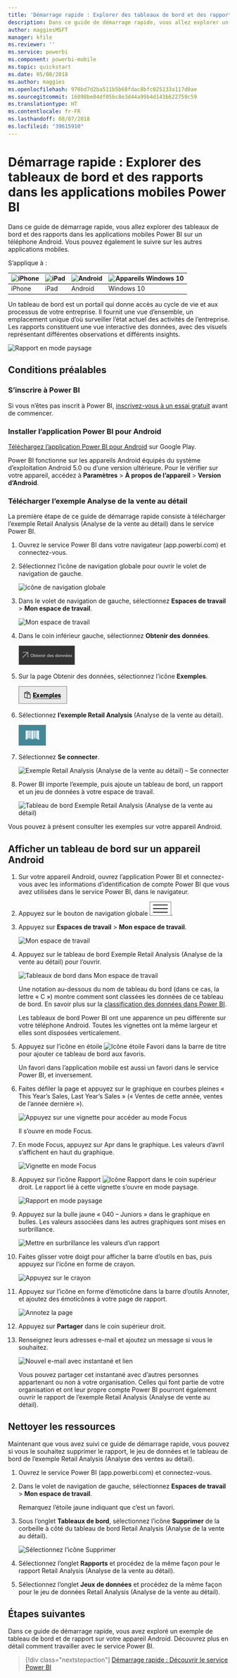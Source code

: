 ```yaml
---
title: 'Démarrage rapide : Explorer des tableaux de bord et des rapports dans les applications mobiles Power BI'
description: Dans ce guide de démarrage rapide, vous allez explorer un exemple de tableau de bord et de rapport dans les applications mobiles Power BI.
author: maggiesMSFT
manager: kfile
ms.reviewer: ''
ms.service: powerbi
ms.component: powerbi-mobile
ms.topic: quickstart
ms.date: 05/08/2018
ms.author: maggies
ms.openlocfilehash: 970bd7d2ba511b5b68fdac8bfc025133a117d0ae
ms.sourcegitcommit: 16098be04df05bc8e3d44a99b4d143b622759c59
ms.translationtype: HT
ms.contentlocale: fr-FR
ms.lasthandoff: 08/07/2018
ms.locfileid: "39615910"
---
```

# <a name="quickstart-explore-dashboards-and-reports-in-the-power-bi-mobile-apps"></a>Démarrage rapide : Explorer des tableaux de bord et des rapports dans les applications mobiles Power BI
Dans ce guide de démarrage rapide, vous allez explorer des tableaux de bord et des rapports dans les applications mobiles Power BI sur un téléphone Android. Vous pouvez également le suivre sur les autres applications mobiles. 

S’applique à :

| ![iPhone](media/mobile-apps-quickstart-view-dashboard-report/iphone-logo-30-px.png) | ![iPad](media/mobile-apps-quickstart-view-dashboard-report/ipad-logo-30-px.png) | ![Android](media/mobile-apps-quickstart-view-dashboard-report/android-logo-30-px.png) | ![Appareils Windows 10](media/mobile-apps-quickstart-view-dashboard-report/win-10-logo-30-px.png) |
|:--- |:--- |:--- |:--- |
| iPhone | iPad | Android | Windows 10 |

Un tableau de bord est un portail qui donne accès au cycle de vie et aux processus de votre entreprise. Il fournit une vue d’ensemble, un emplacement unique d’où surveiller l’état actuel des activités de l’entreprise. Les rapports constituent une vue interactive des données, avec des visuels représentant différentes observations et différents insights. 

![Rapport en mode paysage](media/mobile-apps-quickstart-view-dashboard-report/power-bi-android-quickstart-report.png)

## <a name="prerequisites"></a>Conditions préalables

### <a name="sign-up-for-power-bi"></a>S’inscrire à Power BI
Si vous n’êtes pas inscrit à Power BI, [inscrivez-vous à un essai gratuit](https://app.powerbi.com/signupredirect?pbi_source=web) avant de commencer.

### <a name="install-the-power-bi-for-android-app"></a>Installer l’application Power BI pour Android
[Téléchargez l’application Power BI pour Android](http://go.microsoft.com/fwlink/?LinkID=544867) sur Google Play.

Power BI fonctionne sur les appareils Android équipés du système d’exploitation Android 5.0 ou d’une version ultérieure. Pour le vérifier sur votre appareil, accédez à **Paramètres** > **À propos de l’appareil** > **Version d’Android**.

### <a name="download-the-retail-analysis-sample"></a>Télécharger l’exemple Analyse de la vente au détail
La première étape de ce guide de démarrage rapide consiste à télécharger l’exemple Retail Analysis (Analyse de la vente au détail) dans le service Power BI.

1. Ouvrez le service Power BI dans votre navigateur (app.powerbi.com) et connectez-vous.

1. Sélectionnez l’icône de navigation globale pour ouvrir le volet de navigation de gauche.

    ![icône de navigation globale](media/mobile-apps-quickstart-view-dashboard-report/power-bi-android-quickstart-global-nav-icon.png)

2. Dans le volet de navigation de gauche, sélectionnez **Espaces de travail** > **Mon espace de travail**.

    ![Mon espace de travail](media/mobile-apps-quickstart-view-dashboard-report/power-bi-android-quickstart-my-workspace.png)

3. Dans le coin inférieur gauche, sélectionnez **Obtenir des données**.
   
    ![Obtenir des données](media/mobile-apps-quickstart-view-dashboard-report/power-bi-get-data.png)

3. Sur la page Obtenir des données, sélectionnez l’icône **Exemples**.
   
   ![Icône Exemples](media/mobile-apps-quickstart-view-dashboard-report/power-bi-samples-icon.png)

4. Sélectionnez **l’exemple Retail Analysis** (Analyse de la vente au détail).
 
    ![Exemple Analyse de la vente au détail](media/mobile-apps-quickstart-view-dashboard-report/power-bi-rs.png)
 
8. Sélectionnez **Se connecter**.  
  
   ![Exemple Retail Analysis (Analyse de la vente au détail) – Se connecter](media/mobile-apps-quickstart-view-dashboard-report/retail16.png)
   
5. Power BI importe l’exemple, puis ajoute un tableau de bord, un rapport et un jeu de données à votre espace de travail.
   
   ![Tableau de bord Exemple Retail Analysis (Analyse de la vente au détail)](media/mobile-apps-quickstart-view-dashboard-report/power-bi-service-opportunity-sample.png)

Vous pouvez à présent consulter les exemples sur votre appareil Android.

## <a name="view-a-dashboard-on-your-android-device"></a>Afficher un tableau de bord sur un appareil Android
1. Sur votre appareil Android, ouvrez l’application Power BI et connectez-vous avec les informations d’identification de compte Power BI que vous avez utilisées dans le service Power BI, dans le navigateur.

1.  Appuyez sur le bouton de navigation globale ![Bouton de navigation globale](media/mobile-ipad-app-get-started/power-bi-iphone-global-nav-button.png).

2.  Appuyez sur **Espaces de travail** > **Mon espace de travail**.

    ![Mon espace de travail](media/mobile-apps-quickstart-view-dashboard-report/power-bi-android-quickstart-workspaces.png)

3. Appuyez sur le tableau de bord Exemple Retail Analysis (Analyse de la vente au détail) pour l’ouvrir.
 
    ![Tableaux de bord dans Mon espace de travail](media/mobile-apps-quickstart-view-dashboard-report/power-bi-android-quickstart-open-retail.png)
   
    Une notation au-dessous du nom de tableau du bord (dans ce cas, la lettre « C ») montre comment sont classées les données de ce tableau de bord. En savoir plus sur la [classification des données dans Power BI](service-data-classification.md).

    Les tableaux de bord Power BI ont une apparence un peu différente sur votre téléphone Android. Toutes les vignettes ont la même largeur et elles sont disposées verticalement.

4. Appuyez sur l’icône en étoile ![Icône étoile Favori](media/mobile-apps-quickstart-view-dashboard-report/power-bi-android-quickstart-favorite-icon.png) dans la barre de titre pour ajouter ce tableau de bord aux favoris.

    Un favori dans l’application mobile est aussi un favori dans le service Power BI, et inversement.

4. Faites défiler la page et appuyez sur le graphique en courbes pleines « This Year’s Sales, Last Year’s Sales » (« Ventes de cette année, ventes de l’année dernière »).

    ![Appuyez sur une vignette pour accéder au mode Focus](media/mobile-apps-quickstart-view-dashboard-report/power-bi-android-quickstart-tap-tile-fave.png)

    Il s’ouvre en mode Focus.

7. En mode Focus, appuyez sur Apr dans le graphique. Les valeurs d’avril s’affichent en haut du graphique.

    ![Vignette en mode Focus](media/mobile-apps-quickstart-view-dashboard-report/power-bi-android-quickstart-tile-focus.png)

8. Appuyez sur l’icône Rapport ![Icône Rapport](media/mobile-apps-quickstart-view-dashboard-report/power-bi-android-quickstart-report-icon.png) dans le coin supérieur droit. Le rapport lié à cette vignette s’ouvre en mode paysage.

    ![Rapport en mode paysage](media/mobile-apps-quickstart-view-dashboard-report/power-bi-android-quickstart-report.png)

9. Appuyez sur la bulle jaune « 040 – Juniors » dans le graphique en bulles. Les valeurs associées dans les autres graphiques sont mises en surbrillance. 

    ![Mettre en surbrillance les valeurs d’un rapport](media/mobile-apps-quickstart-view-dashboard-report/power-bi-android-quickstart-cross-highlight.png)

10. Faites glisser votre doigt pour afficher la barre d’outils en bas, puis appuyez sur l’icône en forme de crayon.

    ![Appuyez sur le crayon](media/mobile-apps-quickstart-view-dashboard-report/power-bi-android-quickstart-tap-pencil.png)

11. Appuyez sur l’icône en forme d’émoticône dans la barre d’outils Annoter, et ajoutez des émoticônes à votre page de rapport.
 
    ![Annotez la page](media/mobile-apps-quickstart-view-dashboard-report/power-bi-android-quickstart-annotate.png)

12. Appuyez sur **Partager** dans le coin supérieur droit.

1. Renseignez leurs adresses e-mail et ajoutez un message si vous le souhaitez.  

    ![Nouvel e-mail avec instantané et lien](media/mobile-apps-quickstart-view-dashboard-report/power-bi-android-quickstart-send-snapshot.png)

    Vous pouvez partager cet instantané avec d’autres personnes appartenant ou non à votre organisation. Celles qui font partie de votre organisation et ont leur propre compte Power BI pourront également ouvrir le rapport de l’exemple Retail Analysis (Analyse de vente au détail).

## <a name="clean-up-resources"></a>Nettoyer les ressources

Maintenant que vous avez suivi ce guide de démarrage rapide, vous pouvez si vous le souhaitez supprimer le rapport, le jeu de données et le tableau de bord de l’exemple Retail Analysis (Analyse des ventes au détail).

1. Ouvrez le service Power BI (app.powerbi.com) et connectez-vous.

2. Dans le volet de navigation de gauche, sélectionnez **Espaces de travail** > **Mon espace de travail**.

    Remarquez l’étoile jaune indiquant que c’est un favori.

3. Sous l’onglet **Tableaux de bord**, sélectionnez l’icône **Supprimer** de la corbeille à côté du tableau de bord Retail Analysis (Analyse de la vente au détail).

    ![Sélectionnez l’icône Supprimer](media/mobile-apps-quickstart-view-dashboard-report/power-bi-android-quickstart-delete-retail.png)

4. Sélectionnez l’onglet **Rapports** et procédez de la même façon pour le rapport Retail Analysis (Analyse de la vente au détail).

5. Sélectionnez l’onglet **Jeux de données** et procédez de la même façon pour le jeu de données Retail Analysis (Analyse de la vente au détail).


## <a name="next-steps"></a>Étapes suivantes

Dans ce guide de démarrage rapide, vous avez exploré un exemple de tableau de bord et de rapport sur votre appareil Android. Découvrez plus en détail comment travailler avec le service Power BI. 

> [!div class="nextstepaction"]
> [Démarrage rapide : Découvrir le service Power BI](service-the-new-power-bi-experience.md)

